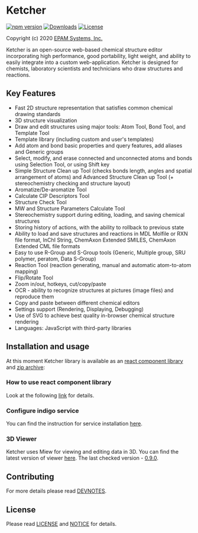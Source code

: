 # Ketcher

[![npm version](https://img.shields.io/npm/v/ketcher-react)](https://www.npmjs.com/package/ketcher-react)
[![Downloads](https://img.shields.io/npm/dm/ketcher-react)](https://www.npmjs.com/package/ketcher-react)
[![License](https://img.shields.io/badge/License-Apache%202.0-blue.svg)](https://opensource.org/licenses/Apache-2.0)

Copyright (c) 2020 [EPAM Systems, Inc.](https://www.epam.com/)

Ketcher is an open-source web-based chemical structure editor incorporating high performance, good portability, light weight, and ability to easily integrate into a custom web-application. Ketcher is designed for chemists, laboratory scientists and technicians who draw structures and reactions.

## Key Features

- Fast 2D structure representation that satisfies common chemical drawing standards
- 3D structure visualization
- Draw and edit structures using major tools: Atom Tool, Bond Tool, and Template Tool
- Template library (including custom and user's templates)
- Add atom and bond basic properties and query features, add aliases and Generic groups
- Select, modify, and erase connected and unconnected atoms and bonds using Selection Tool, or using Shift key
- Simple Structure Clean up Tool (checks bonds length, angles and spatial arrangement of atoms) and Advanced Structure Clean up Tool (+ stereochemistry checking and structure layout)
- Aromatize/De-aromatize Tool
- Calculate CIP Descriptors Tool
- Structure Check Tool
- MW and Structure Parameters Calculate Tool
- Stereochemistry support during editing, loading, and saving chemical structures
- Storing history of actions, with the ability to rollback to previous state
- Ability to load and save structures and reactions in MDL Molfile or RXN file format, InChI String, ChemAxon Extended SMILES, ChemAxon Extended CML file formats
- Easy to use R-Group and S-Group tools (Generic, Multiple group, SRU polymer, peratom, Data S-Group)
- Reaction Tool (reaction generating, manual and automatic atom-to-atom mapping)
- Flip/Rotate Tool
- Zoom in/out, hotkeys, cut/copy/paste
- OCR - ability to recognize structures at pictures (image files) and reproduce them
- Copy and paste between different chemical editors
- Settings support (Rendering, Displaying, Debugging)
- Use of SVG to achieve best quality in-browser chemical structure rendering
- Languages: JavaScript with third-party libraries

## Installation and usage

At this moment Ketcher library is available as an [react component library](https://www.npmjs.com/package/ketcher-react) and [zip archive](https://lifescience.opensource.epam.com/download/ketcher.html):

### How to use react component library

Look at the following [link](packages/ketcher-react/README.md) for details.

### Configure indigo service

You can find the instruction for service installation
[here](http://lifescience.opensource.epam.com/indigo/service/index.html).

### 3D Viewer

Ketcher uses Miew for viewing and editing data in 3D.
You can find the latest version of viewer [here](https://github.com/epam/miew).
The last checked version - [0.9.0](https://github.com/epam/miew/releases/tag/v0.9.0).

## Contributing

For more details please read [DEVNOTES](DEVNOTES.md).

## License

Please read [LICENSE](LICENSE) and [NOTICE](NOTICE) for details.
